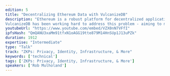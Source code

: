 ```yaml
---
edition: 5
title: "Decentralizing Ethereum Data with VulcanizeDB"
description: "Ethereum is a robust platform for decentralized applications, but the same data structures and encodings that make it effective and trustless also complicate data accessibility and usability. How do you know token balances were updated correctly after you sent your transaction? Is an address authorized to seize your assets? How have system parameters changed over time? To answer these questions, we’ve traditionally depended on centralized APIs and block explorers to capture and serve historical data in a performant way. But what if those services shut down or returned modified results? 
VulcanizeDB has been working hard to address this problem - aiming to make it easier for anyone to set up, maintain, and query their own data directly. The good news: it is possible to keep track of the historical state of smart contracts without storing petabytes of data! The tricky part: you need to be intentional about how you track information, and you need to aggregate data from disparate sources to provide a holistic view. This workshop will provide a demo and hands-on experience walking through how VulcanizeDB simplifies the process of developing and interacting with smart contracts while keeping our applications and data independent of centralized third parties."
youtubeUrl: "https://www.youtube.com/embed/VZX0nN7VFfI"
ipfsHash: "QmQANU3xaMm91tfxN1oAGG19tte879M14HnSUp1J13uPZk"
duration: 1912
expertise: "Intermediate"
type: "Talk"
track: "ZKPs: Privacy, Identity, Infrastructure, & More"
keywords: ['technical']
tags: ['ZKPs: Privacy, Identity, Infrastructure, & More']
speakers: ['Rob Mulholand']
---
```

